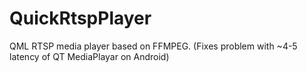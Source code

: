 # QuickRtspPlayer
QML RTSP media player based on FFMPEG. (Fixes problem with ~4-5 latency of QT MediaPlayar on Android)
